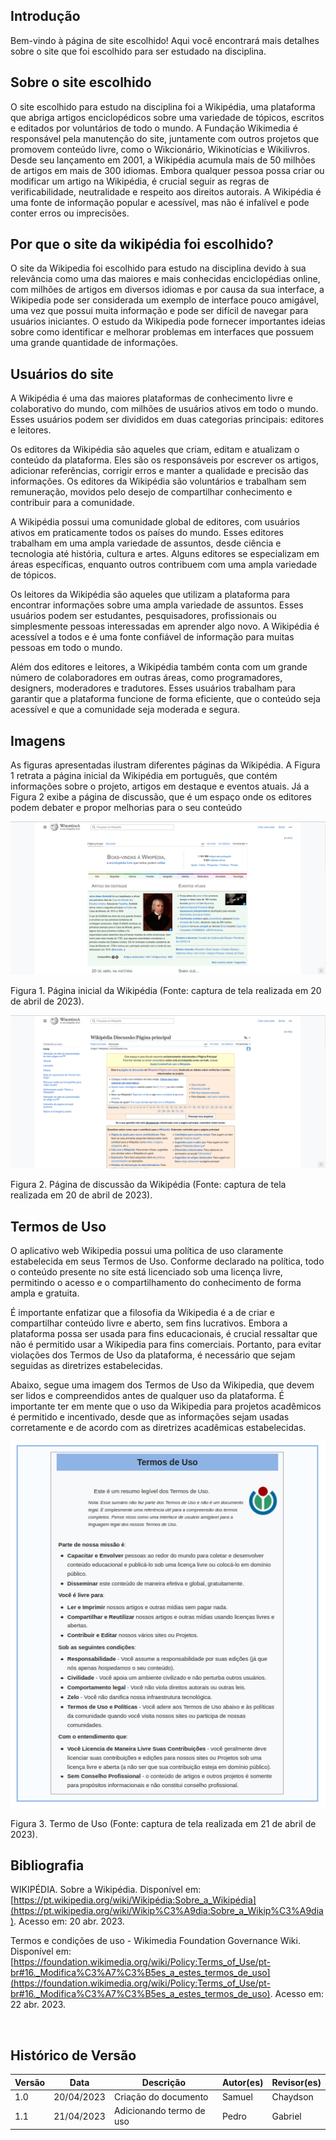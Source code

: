## Introdução

Bem-vindo à página de site escolhido! Aqui você encontrará mais detalhes sobre o site que foi escolhido para ser estudado na disciplina.

## Sobre o site escolhido

O site escolhido para estudo na disciplina foi a Wikipédia, uma plataforma que abriga artigos enciclopédicos sobre uma variedade de tópicos, escritos e editados por voluntários de todo o mundo. A Fundação Wikimedia é responsável pela manutenção do site, juntamente com outros projetos que promovem conteúdo livre, como o Wikcionário, Wikinotícias e Wikilivros. Desde seu lançamento em 2001, a Wikipédia acumula mais de 50 milhões de artigos em mais de 300 idiomas. Embora qualquer pessoa possa criar ou modificar um artigo na Wikipédia, é crucial seguir as regras de verificabilidade, neutralidade e respeito aos direitos autorais. A Wikipédia é uma fonte de informação popular e acessível, mas não é infalível e pode conter erros ou imprecisões.

## Por que o site da wikipédia foi escolhido?

O site da Wikipedia foi escolhido para estudo na disciplina devido à sua relevância como uma das maiores e mais conhecidas enciclopédias online, com milhões de artigos em diversos idiomas e por causa da sua interface, a Wikipedia pode ser considerada um exemplo de interface pouco amigável, uma vez que possui muita informação e pode ser difícil de navegar para usuários iniciantes. O estudo da Wikipedia pode fornecer importantes ideias sobre como identificar e melhorar problemas em interfaces que possuem uma grande quantidade de informações.


## Usuários do site

A Wikipédia é uma das maiores plataformas de conhecimento livre e colaborativo do mundo, com milhões de usuários ativos em todo o mundo. Esses usuários podem ser divididos em duas categorias principais: editores e leitores.

Os editores da Wikipédia são aqueles que criam, editam e atualizam o conteúdo da plataforma. Eles são os responsáveis por escrever os artigos, adicionar referências, corrigir erros e manter a qualidade e precisão das informações. Os editores da Wikipédia são voluntários e trabalham sem remuneração, movidos pelo desejo de compartilhar conhecimento e contribuir para a comunidade.

A Wikipédia possui uma comunidade global de editores, com usuários ativos em praticamente todos os países do mundo. Esses editores trabalham em uma ampla variedade de assuntos, desde ciência e tecnologia até história, cultura e artes. Alguns editores se especializam em áreas específicas, enquanto outros contribuem com uma ampla variedade de tópicos.

Os leitores da Wikipédia são aqueles que utilizam a plataforma para encontrar informações sobre uma ampla variedade de assuntos. Esses usuários podem ser estudantes, pesquisadores, profissionais ou simplesmente pessoas interessadas em aprender algo novo. A Wikipédia é acessível a todos e é uma fonte confiável de informação para muitas pessoas em todo o mundo.

Além dos editores e leitores, a Wikipédia também conta com um grande número de colaboradores em outras áreas, como programadores, designers, moderadores e tradutores. Esses usuários trabalham para garantir que a plataforma funcione de forma eficiente, que o conteúdo seja acessível e que a comunidade seja moderada e segura.

## Imagens

As figuras apresentadas ilustram diferentes páginas da Wikipédia. A Figura 1 retrata a página inicial da Wikipédia em português, que contém informações sobre o projeto, artigos em destaque e eventos atuais. Já a Figura 2 exibe a página de discussão, que é um espaço onde os editores podem debater e propor melhorias para o seu conteúdo

![Figura 1: Página inicial da Wikipédia](../images/paginaInicialWikipedia.png)

Figura 1. Página inicial da Wikipédia (Fonte: captura de tela realizada em 20 de abril de 2023).

![Figura 2: Página de discussão da Wikipédia](../images/paginaDiscussaoWikipedia.png)

Figura 2. Página de discussão da Wikipédia (Fonte: captura de tela realizada em 20 de abril de 2023).

## Termos de Uso

O aplicativo web Wikipedia possui uma política de uso claramente estabelecida em seus Termos de Uso. Conforme declarado na política, todo o conteúdo presente no site está licenciado sob uma licença livre, permitindo o acesso e o compartilhamento do conhecimento de forma ampla e gratuita.

É importante enfatizar que a filosofia da Wikipedia é a de criar e compartilhar conteúdo livre e aberto, sem fins lucrativos. Embora a plataforma possa ser usada para fins educacionais, é crucial ressaltar que não é permitido usar a Wikipedia para fins comerciais. Portanto, para evitar violações dos Termos de Uso da plataforma, é necessário que sejam seguidas as diretrizes estabelecidas.

Abaixo, segue uma imagem dos Termos de Uso da Wikipedia, que devem ser lidos e compreendidos antes de qualquer uso da plataforma. É importante ter em mente que o uso da Wikipedia para projetos acadêmicos é permitido e incentivado, desde que as informações sejam usadas corretamente e de acordo com as diretrizes acadêmicas estabelecidas.

![Figura 3: Termo de Uso](../images/termoUso.png)

Figura 3. Termo de Uso (Fonte: captura de tela realizada em 21 de abril de 2023).

## Bibliografia

WIKIPÉDIA. Sobre a Wikipédia. Disponível em: [https://pt.wikipedia.org/wiki/Wikipédia:Sobre_a_Wikipédia](https://pt.wikipedia.org/wiki/Wikip%C3%A9dia:Sobre_a_Wikip%C3%A9dia). Acesso em: 20 abr. 2023.

Termos e condições de uso - Wikimedia Foundation Governance Wiki. Disponível em: [https://foundation.wikimedia.org/wiki/Policy:Terms_of_Use/pt-br#16._Modifica%C3%A7%C3%B5es_a_estes_termos_de_uso](https://foundation.wikimedia.org/wiki/Policy:Terms_of_Use/pt-br#16._Modifica%C3%A7%C3%B5es_a_estes_termos_de_uso). Acesso em: 22 abr. 2023.

‌

## Histórico de Versão

| Versão | Data       | Descrição              | Autor(es) | Revisor(es) |
| ------- | ---------- | ------------------------ | --------- | ----------- |
| 1.0     | 20/04/2023 | Criação do documento   | Samuel    | Chaydson    |
| 1.1     | 21/04/2023 | Adicionando termo de uso | Pedro     | Gabriel     |
